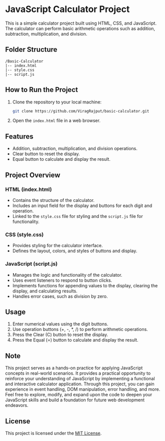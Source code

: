 # JavaScript Calculator Project

This is a simple calculator project built using HTML, CSS, and JavaScript. The calculator can perform basic arithmetic operations such as addition, subtraction, multiplication, and division.

## Folder Structure

```plaintext
/Basic-Calculator
|-- index.html
|-- style.css
|-- script.js
```

## How to Run the Project

1. Clone the repository to your local machine:

    ```bash
    git clone https://github.com/ViragRajput/basic-calculator.git
    ```

2. Open the `index.html` file in a web browser.

## Features

- Addition, subtraction, multiplication, and division operations.
- Clear button to reset the display.
- Equal button to calculate and display the result.

## Project Overview

### HTML (index.html)

- Contains the structure of the calculator.
- Includes an input field for the display and buttons for each digit and operation.
- Linked to the `style.css` file for styling and the `script.js` file for functionality.

### CSS (style.css)

- Provides styling for the calculator interface.
- Defines the layout, colors, and styles of buttons and display.

### JavaScript (script.js)

- Manages the logic and functionality of the calculator.
- Uses event listeners to respond to button clicks.
- Implements functions for appending values to the display, clearing the display, and calculating results.
- Handles error cases, such as division by zero.

## Usage

1. Enter numerical values using the digit buttons.
2. Use operation buttons (+, -, *, /) to perform arithmetic operations.
3. Press the Clear (C) button to reset the display.
4. Press the Equal (=) button to calculate and display the result.

## Note
This project serves as a hands-on practice for applying JavaScript concepts in real-world scenarios. It provides a practical opportunity to reinforce your understanding of JavaScript by implementing a functional and interactive calculator application. Through this project, you can gain experience in event handling, DOM manipulation, error handling, and more. Feel free to explore, modify, and expand upon the code to deepen your JavaScript skills and build a foundation for future web development endeavors.

## License

This project is licensed under the [MIT License](LICENSE).
